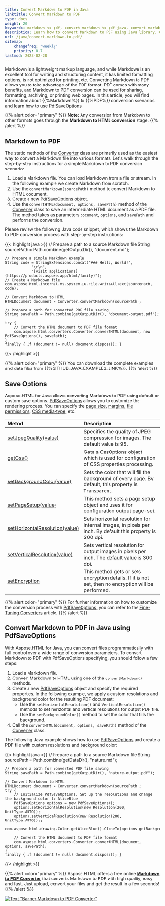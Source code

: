 ```yaml
---
title: Convert Markdown to PDF in Java
linktitle: Convert Markdown to PDF
type: docs
weight: 20
keywords: markdown to pdf, convert markdown to pdf java, convert markdown to pdf, markdown to pdf conversion, markdown to pdf converter, save options, stream provider, java code
description: Learn how to convert Markdown to PDF using Java library. Consider various Markdown to PDF conversion scenarios in Java code.
url: /java/convert-markdown-to-pdf/
sitemap:
    changefreq: "weekly"
    priority: 0.7
lastmod: 2023-02-28
---
```


<link href="./../style.css" rel="stylesheet" type="text/css" />

Markdown is a lightweight markup language, and while Markdown is an excellent tool for writing and structuring content, it has limited formatting options, is not optimized for printing, etc. Converting Markdown to PDF allows you to take advantage of the PDF format. PDF comes with many benefits, and Markdown to PDF conversion can be used for sharing, formatting, archiving, or printing web pages. In this article, you will find information about {{%Markdown%}} to {{%PDF%}} conversion scenarios and learn how to use [PdfSaveOptions.](https://reference.aspose.com/html/java/com.aspose.html.saving/pdfsaveoptions)

{{% alert color="primary" %}}
**Note:** Any conversion from Markdown to other formats goes through the **Markdown to HTML conversion** stage.
{{% /alert %}}

## **Markdown to PDF**

The static methods of the [Converter](https://reference.aspose.com/html/java/com.aspose.html.converters/converter) class are primarily used as the easiest way to convert a Markdown file into various formats. Let's walk through the step-by-step instructions for a simple Markdown to PDF conversion scenario:

1. Load a Markdown file. You can load Markdown from a file or stream. In the following example we create Markdown from scratch.
1. Use the `convertMarkdown(sourcePath)` method to convert Markdown to HTML document. 
1. Create a new [PdfSaveOptions](https://reference.aspose.com/html/java/com.aspose.html.saving/pdfsaveoptions) object. 
1. Use the `сonvertHTML(document, options, savePath)` method of the [Converter](https://reference.aspose.com/html/java/com.aspose.html.converters/converter) class to save an intermediate HTML document as a PDF file. The method takes as parameters `document`, `options`, and `savePath` and performs the conversion.

Please review the following Java code snippet, which shows the Markdown to PDF conversion process with step-by-step instructions:

{{< highlight java >}}
    // Prepare a path to a source Markdown file
    String sourcePath = Path.combine(getOutputDir(), "document.md");

    // Prepare a simple Markdown example
    String code = StringExtensions.concat("### Hello, World!", 
                "\r\n", 
                "[visit applications](https://products.aspose.app/html/family)");
    // Create a Markdown file
    com.aspose.html.internal.ms.System.IO.File.writeAllText(sourcePath, code);            

    // Convert Markdown to HTML 
    HTMLDocument document = Converter.convertMarkdown(sourcePath);

    // Prepare a path for converted PDF file saving
    String savePath = Path.combine(getOutputDir(), "document-output.pdf");

    try {
        // Convert the HTML document to PDF file format
        com.aspose.html.converters.Converter.convertHTML(document, new PdfSaveOptions(), savePath);
    }
    finally { if (document != null) document.dispose(); }    
{{< /highlight >}}

{{% alert color="primary" %}}
You can download the complete examples and data files from {{%GITHUB_JAVA_EXAMPLES_LINK%}}.
{{% /alert %}}

## **Save Options**

Aspose.HTML for Java allows converting Markdown to PDF using default or custom save options. [PdfSaveOptions](https://reference.aspose.com/html/java/com.aspose.html.saving/pdfsaveoptions) allows you to customize the rendering process. You can specify the [page size,](https://reference.aspose.com/html/java/com.aspose.html.rendering/RenderingOptions#getPageSetup--) [margins,](https://reference.aspose.com/html/java/com.aspose.html.drawing/Page#getMargin--) [file permissions,](https://reference.aspose.com/html/java/com.aspose.html.rendering.pdf.encryption/pdfencryptioninfo) [CSS media-type,](https://reference.aspose.com/html/java/com.aspose.html.rendering/MediaType) etc. 

| Metod                                                     | Description                                                  |
| :----------------------------------------------------------- | :----------------------------------------------------------- |
| [setJpegQuality(value)](https://reference.aspose.com/html/java/com.aspose.html.rendering.pdf/PdfRenderingOptions#setJpegQuality--) | Specifies the quality of JPEG compression for images. The default value is 95. |
| [getCss()](https://reference.aspose.com/html/java/com.aspose.html.rendering/RenderingOptions#getCss--) | Gets a [CssOptions](https://reference.aspose.com/html/java/com.aspose.html.rendering/CssOptions) object which is used for configuration of CSS properties processing. |
| [setBackgroundColor(value)](https://reference.aspose.com/html/java/com.aspose.html.rendering/RenderingOptions#setBackgroundColor-com.aspose.ms.System.Drawing.Color-) | Sets the color that will fill the background of every page. By default, this property is `Transparent`. |
| [setPageSetup(value)](https://reference.aspose.com/html/java/com.aspose.html.rendering/RenderingOptions#setPageSetup-com.aspose.rendering.PageSetup-) | This method sets a page setup object and uses it for configuration output page-set. |
| [setHorizontalResolution(value)](https://reference.aspose.com/html/java/com.aspose.html.rendering/RenderingOptions#setHorizontalResolution-com.aspose.drawing.Resolution-) | Sets horizontal resolution for internal images, in pixels per inch. By default this property is 300 dpi.|
| [setVerticalResolution(value)](https://reference.aspose.com/html/java/com.aspose.html.rendering/RenderingOptions#setVerticalResolution-com.aspose.drawing.Resolution-) | Sets vertical resolution for output images in pixels per inch. The default value is 300 dpi. |
| [setEncryption](https://reference.aspose.com/html/java/com.aspose.html.rendering.pdf/PdfRenderingOptions#setEncryption-com.aspose.rendering.pdf.encryption.PdfEncryptionInfo-) | This method gets or sets encryption details. If it is not set, then no encryption will be performed. |

{{% alert color="primary" %}}
For further information on how to customize the conversion process with [PdfSaveOptions,](https://reference.aspose.com/html/java/com.aspose.html.saving/pdfsaveoptions) you can refer to the [Fine-Tuning Converters](/html/java/converting-between-formats/fine-tuning-converters/) article.
{{% /alert %}}

## **Convert Markdown to PDF in Java using PdfSaveOptions**

With Aspose.HTML for Java, you can convert files programmatically with full control over a wide range of conversion parameters. To convert Markdown to PDF with PdfSaveOptions specifying, you should follow a few steps: 

1. Load a Markdown file. 
1. Convert Markdown to HTML using one of the `convertMarkdown()` methods. 
1. Create a new [PdfSaveOptions](https://reference.aspose.com/html/java/com.aspose.html.saving/pdfsaveoptions) object and specify the required properties. In the following example, we apply a custom resolutions and background color for the resulting PDF document:
    - Use the `setHorizontalResolution()` and `VerticalResolution()` methods to set horizontal and vertical resolutions for output PDF file.
    - Use the `setBackgroundColor()` method to set the color that fills the background.
1. Call the `сonvertHTML(document, options, savePath)` method of the [Converter](https://reference.aspose.com/html/java/com.aspose.html.converters/converter) class.

The following Java example shows how to use [PdfSaveOptions](https://reference.aspose.com/html/java/com.aspose.html.saving/pdfsaveoptions) and create a PDF file with custom resolutions and background color:

{{< highlight java >}}
    // Prepare a path to a source Markdown file
    String sourcePath = Path.combine(getDataDir(), "nature.md");

    // Prepare a path for converted PDF file saving 
    String savePath = Path.combine(getOutputDir(), "nature-output.pdf");

    // Convert Markdown to HTML
    HTMLDocument document = Converter.convertMarkdown(sourcePath);
    try {
        // Initialize PdfSaveOptions. Set up the resolutions and change the background color to AliceBlue
        PdfSaveOptions options = new PdfSaveOptions();
        options.setHorizontalResolution(new Resolution(200, UnitType.AUTO));
        options.setVerticalResolution(new Resolution(200, UnitType.AUTO));;
        com.aspose.html.drawing.Color.getAliceBlue().CloneTo(options.getBackgroundColor());       

        // Convert the HTML document to PDF file format
        com.aspose.html.converters.Converter.convertHTML(document, options, savePath);
    }
    finally { if (document != null) document.dispose(); }    
{{< /highlight >}}

{{% alert color="primary" %}}
Aspose.HTML offers a free online [**Markdown to PDF Converter**](https://products.aspose.app/html/conversion/md-to-pdf) that converts Markdown to PDF with high quality, easy and fast. Just upload, convert your files and get the result in a few seconds!
{{% /alert %}}

<a href="https://products.aspose.app/html/conversion/md-to-pdf" target="_blank">![Text "Banner Markdown to PDF Converter"](./../../../images/md-to-pdf.png#center)</a>